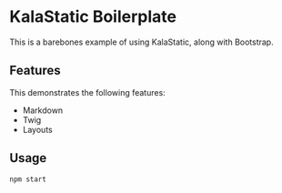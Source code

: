 # KalaStatic Boilerplate

This is a barebones example of using KalaStatic, along with Bootstrap.

## Features

This demonstrates the following features:

- Markdown
- Twig
- Layouts

## Usage

```
npm start
```
